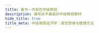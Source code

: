 ```yaml
---
title: 看书－内契巴中级微观
description: 编写水平最高的中级微观教材
hide_title: true
title_meta: 中级微观经济学：直觉思维与数理方法
---
```


